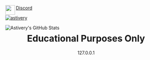 <a     align="left" href="https://pastebin.com/raw/snq3iTAB">
  <img align="left" src="https://raw.githubusercontent.com/Astivery/Astivery/master/DiscordLogo.png?raw=true" height="30px" width="30px"/>
  <p   align="left">Discord</p>
  <p   align="left"> <img src="https://komarev.com/ghpvc/?username=astivery&label=Profile%20views&color=grey&style=flat" alt="astivery" /> </p>
  
  <p> </p>
  <img align="left" alt="Astivery's GitHub Stats" src="https://github-readme-stats.vercel.app/api?username=astivery&show_icons=true&theme=dark" />
</a>

<h1 align='center'> Educational Purposes Only</h1>
<p align='center'>127.0.0.1<p>


